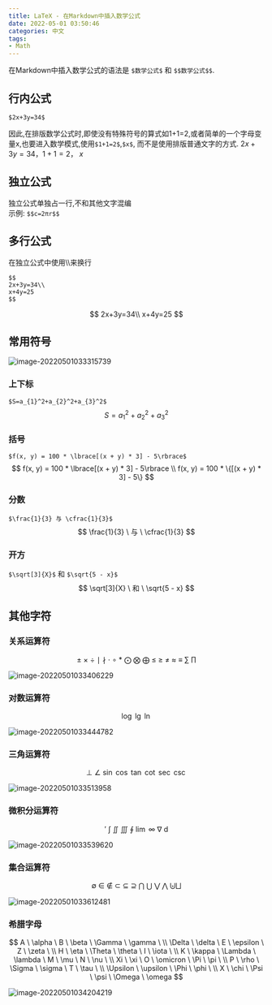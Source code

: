 ```yaml
---
title: LaTeX - 在Markdown中插入数学公式
date: 2022-05-01 03:50:46
categories: 中文 
tags: 
- Math
---
```


在Markdown中插入数学公式的语法是 `$数学公式$` 和 `$$数学公式$$`.

## 行内公式

`$2x+3y=34$`

因此,在排版数学公式时,即使没有特殊符号的算式如1+1=2,或者简单的一个字母变量x,也要进入数学模式,使用`$1+1=2$`,`$x$`, 而不是使用排版普通文字的方式. $2x+3y=34$，$1+1=2$， $x$

## 独立公式

独立公式单独占一行,不和其他文字混编  
示例: `$$c=2πr$$  `

## 多行公式

在独立公式中使用\\\\来换行  

```
$$   
2x+3y=34\\   
x+4y=25  
$$
```

$$
2x+3y=34\\   
x+4y=25
$$

## 常用符号

![image-20220501033315739](https://s2.loli.net/2022/05/01/D4PEZjCrWfO56oN.png)

### 上下标 

`$S=a_{1}^2+a_{2}^2+a_{3}^2$`
$$
S=a_{1}^2+a_{2}^2+a_{3}^2
$$

### 括号 

`$f(x, y) = 100 * \lbrace[(x + y) * 3] - 5\rbrace$`
$$
f(x, y) = 100 * \lbrace[(x + y) * 3] - 5\rbrace \\ 
f(x, y) = 100 * \{[(x + y) * 3] - 5\}
$$

### 分数

`$\frac{1}{3} 与 \cfrac{1}{3}$` 
$$
\frac{1}{3} \ 与 \ \cfrac{1}{3}
$$

### 开方

`$\sqrt[3]{X}$` 和 `$\sqrt{5 - x}$`
$$
\sqrt[3]{X} \ 和 \ \sqrt{5 - x}
$$

## 其他字符

### 关系运算符

$$
\pm \ \times \ \div \ \mid \ \nmid \ \cdot \ \circ \ \ast \ \bigodot \ \bigotimes \ \bigoplus \ \leq \ \geq \ \neq \ \approx \ \equiv \ \sum \ \prod
$$

![image-20220501033406229](https://s2.loli.net/2022/05/01/NWYD3vPce9shnHX.png)

### 对数运算符

$$
\log \ \lg \ \ln
$$

![image-20220501033444782](https://s2.loli.net/2022/05/01/YTgwi5HrFhKnxbR.png)

### 三角运算符

$$
\bot \ \angle \ \sin \ \cos \ \tan \ \cot \ \sec \ \csc
$$

![image-20220501033513958](https://s2.loli.net/2022/05/01/vqOX2QVDKsc56xI.png)

### 微积分运算符

$$
\prime \ \int \ \iint \ \iiint \ \oint \ \lim \ \infty \ \nabla \ \mathrm{d}
$$

![image-20220501033539620](https://s2.loli.net/2022/05/01/cs216gjAeQZxnXq.png)

### 集合运算符

$$
\emptyset \ \in \ \notin \ \subset \ \subseteq \ \supseteq \ \bigcap \ \bigcup \ \bigvee \ \bigwedge \ \biguplus \bigsqcup
$$

![image-20220501033612481](https://s2.loli.net/2022/05/01/geXdC9TV7sk5Ij2.png)

### 希腊字母

$$
A \  \alpha \ B \  \beta \  \Gamma \  \gamma \ \\
\Delta \  \delta \ E \  \epsilon \ Z \  \zeta \ \\
H \  \eta \  \Theta \  \theta \ I \  \iota \ \\
K \  \kappa \ \Lambda \  \lambda \ M \  \mu \ N \  \nu \ \\
Xi \  \xi \ O \  \omicron \  \Pi \  \pi \ \\
P \  \rho \  \Sigma \  \sigma \ T \  \tau \ \\
 \Upsilon \  \upsilon \  \Phi \  \phi \ \\
 X \  \chi \  \Psi \  \psi \  \Omega \  \omega
$$

![image-20220501034204219](https://s2.loli.net/2022/05/01/42K15g7sFchql3S.png)

